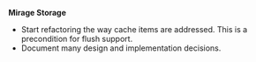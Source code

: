 **Mirage Storage**
- Start refactoring the way cache items are addressed.
  This is a precondition for flush support.
- Document many design and implementation decisions.

